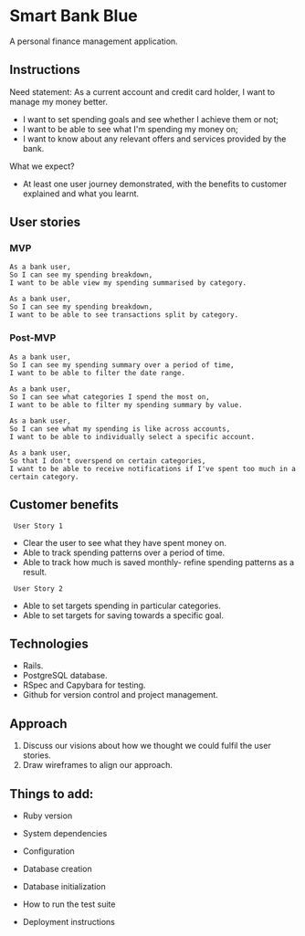 # Smart Bank Blue

A personal finance management application.

## Instructions

Need statement:
As a current account and credit card holder, I want to manage my money better.
- I want to set spending goals and see whether I achieve them or not;
- I want to be able to see what I'm spending my money on;
- I want to know about any relevant offers and services provided by the bank.

What we expect?
- At least one user journey demonstrated, with the benefits to customer explained and what you learnt.

## User stories

### MVP
```
As a bank user,
So I can see my spending breakdown,
I want to be able view my spending summarised by category.

As a bank user,
So I can see my spending breakdown,
I want to be able to see transactions split by category.
```

### Post-MVP
```
As a bank user,
So I can see my spending summary over a period of time,
I want to be able to filter the date range.

As a bank user,
So I can see what categories I spend the most on,
I want to be able to filter my spending summary by value.

As a bank user,
So I can see what my spending is like across accounts,
I want to be able to individually select a specific account.

As a bank user,
So that I don't overspend on certain categories,
I want to be able to receive notifications if I've spent too much in a certain category.
```

## Customer benefits

` User Story 1`
* Clear the user to see what they have spent money on.
* Able to track spending patterns over a period of time.
* Able to track how much is saved monthly- refine spending patterns as a result.

` User Story 2`
* Able to set targets spending in particular categories.
* Able to set targets for saving towards a specific goal.

## Technologies

- Rails.
- PostgreSQL database.
- RSpec and Capybara for testing.
- Github for version control and project management.


## Approach
1. Discuss our visions about how we thought we could fulfil the user stories.
2. Draw wireframes to align our approach.


## Things to add:

* Ruby version

* System dependencies

* Configuration

* Database creation

* Database initialization

* How to run the test suite

* Deployment instructions
